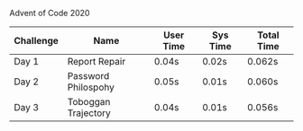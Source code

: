 Advent of Code 2020 

| Challenge |         Name          | User Time | Sys Time | Total Time |  
|-----------|-----------------------|-----------|----------|------------|
|   Day 1   | Report Repair         |   0.04s   |   0.02s  |    0.062s  |
|   Day 2   | Password Philospohy   |   0.05s   |   0.01s  |    0.060s  |
|   Day 3   | Toboggan Trajectory   |   0.04s   |   0.01s  |    0.056s  |
